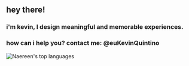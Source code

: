 ## hey there!
### i'm kevin, I design **meaningful and memorable experiences**.

### how can i help you? contact me: @euKevinQuintino

![Naereen's top languages](https://github-readme-stats.vercel.app/api/top-langs/?username=euKevinQuintino&theme=dracula)
